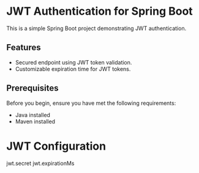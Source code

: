 # JWT Authentication for Spring Boot

This is a simple Spring Boot project demonstrating JWT authentication.

## Features
- Secured endpoint using JWT token validation.
- Customizable expiration time for JWT tokens.

## Prerequisites

Before you begin, ensure you have met the following requirements:
- Java installed
- Maven installed

# JWT Configuration
jwt.secret
jwt.expirationMs

